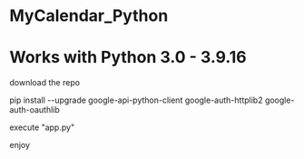 # MyCalendar_Python
<h1>Works with Python 3.0 - 3.9.16</h1>

<p>download the repo</p>
pip install --upgrade google-api-python-client google-auth-httplib2 google-auth-oauthlib
<p>execute "app.py"</p>
<p>enjoy</p>


